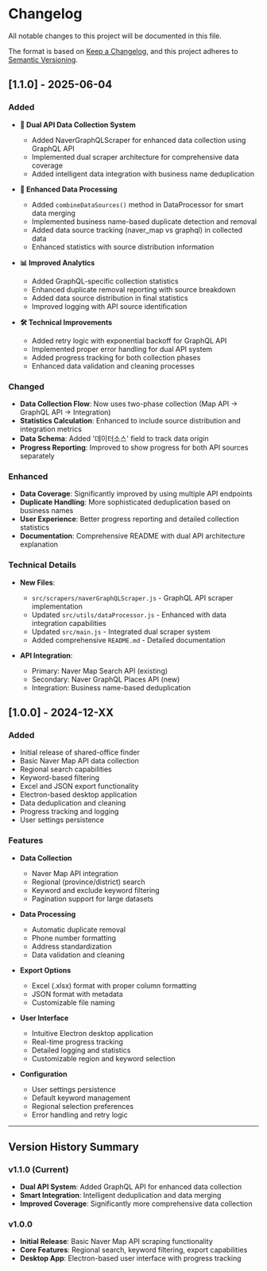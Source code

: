 # Changelog

All notable changes to this project will be documented in this file.

The format is based on [Keep a Changelog](https://keepachangelog.com/en/1.0.0/),
and this project adheres to [Semantic Versioning](https://semver.org/spec/v2.0.0.html).

## [1.1.0] - 2025-06-04

### Added
- **🔄 Dual API Data Collection System**
  - Added NaverGraphQLScraper for enhanced data collection using GraphQL API
  - Implemented dual scraper architecture for comprehensive data coverage
  - Added intelligent data integration with business name deduplication
  
- **🔧 Enhanced Data Processing**
  - Added `combineDataSources()` method in DataProcessor for smart data merging
  - Implemented business name-based duplicate detection and removal
  - Added data source tracking (naver_map vs graphql) in collected data
  - Enhanced statistics with source distribution information

- **📊 Improved Analytics**
  - Added GraphQL-specific collection statistics
  - Enhanced duplicate removal reporting with source breakdown
  - Added data source distribution in final statistics
  - Improved logging with API source identification

- **🛠️ Technical Improvements**
  - Added retry logic with exponential backoff for GraphQL API
  - Implemented proper error handling for dual API system
  - Added progress tracking for both collection phases
  - Enhanced data validation and cleaning processes

### Changed
- **Data Collection Flow**: Now uses two-phase collection (Map API → GraphQL API → Integration)
- **Statistics Calculation**: Enhanced to include source distribution and integration metrics
- **Data Schema**: Added '데이터소스' field to track data origin
- **Progress Reporting**: Improved to show progress for both API sources separately

### Enhanced
- **Data Coverage**: Significantly improved by using multiple API endpoints
- **Duplicate Handling**: More sophisticated deduplication based on business names
- **User Experience**: Better progress reporting and detailed collection statistics
- **Documentation**: Comprehensive README with dual API architecture explanation

### Technical Details
- **New Files**:
  - `src/scrapers/naverGraphQLScraper.js` - GraphQL API scraper implementation
  - Updated `src/utils/dataProcessor.js` - Enhanced with data integration capabilities
  - Updated `src/main.js` - Integrated dual scraper system
  - Added comprehensive `README.md` - Detailed documentation

- **API Integration**:
  - Primary: Naver Map Search API (existing)
  - Secondary: Naver GraphQL Places API (new)
  - Integration: Business name-based deduplication

## [1.0.0] - 2024-12-XX

### Added
- Initial release of shared-office finder
- Basic Naver Map API data collection
- Regional search capabilities
- Keyword-based filtering
- Excel and JSON export functionality
- Electron-based desktop application
- Data deduplication and cleaning
- Progress tracking and logging
- User settings persistence

### Features
- **Data Collection**
  - Naver Map API integration
  - Regional (province/district) search
  - Keyword and exclude keyword filtering
  - Pagination support for large datasets

- **Data Processing**
  - Automatic duplicate removal
  - Phone number formatting
  - Address standardization
  - Data validation and cleaning

- **Export Options**
  - Excel (.xlsx) format with proper column formatting
  - JSON format with metadata
  - Customizable file naming

- **User Interface**
  - Intuitive Electron desktop application
  - Real-time progress tracking
  - Detailed logging and statistics
  - Customizable region and keyword selection

- **Configuration**
  - User settings persistence
  - Default keyword management
  - Regional selection preferences
  - Error handling and retry logic

---

## Version History Summary

### v1.1.0 (Current)
- **Dual API System**: Added GraphQL API for enhanced data collection
- **Smart Integration**: Intelligent deduplication and data merging
- **Improved Coverage**: Significantly more comprehensive data collection

### v1.0.0
- **Initial Release**: Basic Naver Map API scraping functionality
- **Core Features**: Regional search, keyword filtering, export capabilities
- **Desktop App**: Electron-based user interface with progress tracking